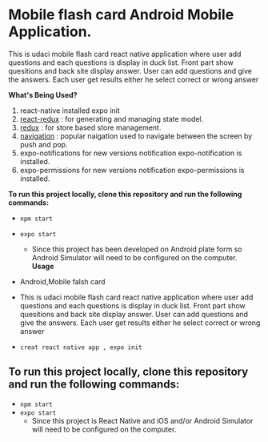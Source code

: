 # Mobile flash card Android Mobile Application.
This is udaci mobile flash card react native application where user add questions and each questions is display in duck list. Front part show quesitions and back site display answer. User can add questions and give the answers. Each user get results either he select correct or wrong answer 

**What's Being Used?**
1. react-native installed expo init 
2. [react-redux](https://www.npmjs.com/package/react-redux) :  for generating and managing state model.
3. [redux](https://www.npmjs.com/package/redux) :  for store based store management.  
4. [navigation](https://reactnavigation.org/docs/getting-started/) : popular naigation used to navigate between  the screen by push and pop. 
5. expo-notifications for new versions notification expo-notification is installed.
6. expo-permissions for new versions notification expo-permissions is installed.

**To run this project locally, clone this repository and run the following commands:**

- `npm start`
- `expo start`
    - Since this project has been developed on Android plate form so Android Simulator will need to be configured on the computer.
**Usage**

- Android,Mobile falsh card
- This is udaci mobile flash card react native application where user add questions and each questions is display in duck list. Front part show quesitions and back site display answer. User can add questions and give the answers. Each user get results either he select correct or wrong answer 
- `creat react native app , expo init`

## To run this project locally, clone this repository and run the following commands:
- `npm start`
- `expo start`
    - Since this project is React Native and iOS and/or Android Simulator will need to be configured on the computer.